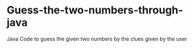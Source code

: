 # Guess-the-two-numbers-through-java
Java Code to guess the given two numbers by the clues given by the user
